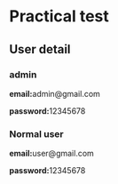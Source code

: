 <h1>Practical test</h1>

<h2>User detail</h2>
<h3>admin</h3>
<p><b>email:</b>admin@gmail.com</p>
<p><b>password:</b>12345678</p>


<h3>Normal user</h3>
<p><b>email:</b>user@gmail.com</p>
<p><b>password:</b>12345678</p
